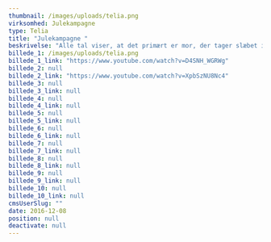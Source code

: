 ```yaml
---
thumbnail: /images/uploads/telia.png
virksomhed: Julekampagne
type: Telia
title: "Julekampagne "
beskrivelse: "Alle tal viser, at det primært er mor, der tager slæbet i julen. Derfor er julen en god anledning til at vise din mor og andre nære relationer, at de er værdsatte. Via 2 nye julefilm – en reklamefilm samt en testimonial – opfordrer Telia da også os alle sammen til at huske at gi’ en lille hilsen til dem, vi holder af – f.eks. med en sms eller et opkald.\n\n    "
billede_1: /images/uploads/telia.png
billede_1_link: "https://www.youtube.com/watch?v=D4SNH_WGRWg"
billede_2: null
billede_2_link: "https://www.youtube.com/watch?v=XpbSzNU8Nc4"
billede_3: null
billede_3_link: null
billede_4: null
billede_4_link: null
billede_5: null
billede_5_link: null
billede_6: null
billede_6_link: null
billede_7: null
billede_7_link: null
billede_8: null
billede_8_link: null
billede_9: null
billede_9_link: null
billede_10: null
billede_10_link: null
cmsUserSlug: ""
date: 2016-12-08 
position: null
deactivate: null
---
```


